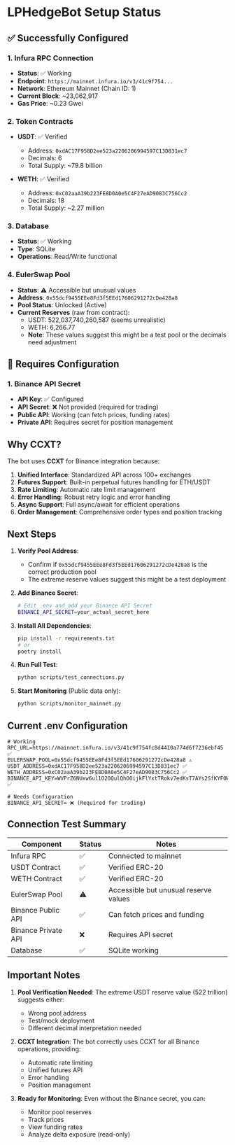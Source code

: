 # LPHedgeBot Setup Status

## ✅ Successfully Configured

### 1. **Infura RPC Connection**
- **Status**: ✅ Working
- **Endpoint**: `https://mainnet.infura.io/v3/41c9f754...`
- **Network**: Ethereum Mainnet (Chain ID: 1)
- **Current Block**: ~23,062,917
- **Gas Price**: ~0.23 Gwei

### 2. **Token Contracts**
- **USDT**: ✅ Verified
  - Address: `0xdAC17F958D2ee523a2206206994597C13D831ec7`
  - Decimals: 6
  - Total Supply: ~79.8 billion
  
- **WETH**: ✅ Verified
  - Address: `0xC02aaA39b223FE8D0A0e5C4F27eAD9083C756Cc2`
  - Decimals: 18
  - Total Supply: ~2.27 million

### 3. **Database**
- **Status**: ✅ Working
- **Type**: SQLite
- **Operations**: Read/Write functional

### 4. **EulerSwap Pool**
- **Status**: ⚠️ Accessible but unusual values
- **Address**: `0x55dcf9455EEe8Fd3f5EEd17606291272cDe428a8`
- **Pool Status**: Unlocked (Active)
- **Current Reserves** (raw from contract):
  - USDT: 522,037,740,260,587 (seems unrealistic)
  - WETH: 6,266.77
  - **Note**: These values suggest this might be a test pool or the decimals need adjustment

## 🔧 Requires Configuration

### 1. **Binance API Secret**
- **API Key**: ✅ Configured
- **API Secret**: ❌ Not provided (required for trading)
- **Public API**: Working (can fetch prices, funding rates)
- **Private API**: Requires secret for position management

## Why CCXT?

The bot uses **CCXT** for Binance integration because:

1. **Unified Interface**: Standardized API across 100+ exchanges
2. **Futures Support**: Built-in perpetual futures handling for ETH/USDT
3. **Rate Limiting**: Automatic rate limit management
4. **Error Handling**: Robust retry logic and error handling
5. **Async Support**: Full async/await for efficient operations
6. **Order Management**: Comprehensive order types and position tracking

## Next Steps

1. **Verify Pool Address**: 
   - Confirm if `0x55dcf9455EEe8Fd3f5EEd17606291272cDe428a8` is the correct production pool
   - The extreme reserve values suggest this might be a test deployment

2. **Add Binance Secret**:
   ```bash
   # Edit .env and add your Binance API Secret
   BINANCE_API_SECRET=your_actual_secret_here
   ```

3. **Install All Dependencies**:
   ```bash
   pip install -r requirements.txt
   # or
   poetry install
   ```

4. **Run Full Test**:
   ```bash
   python scripts/test_connections.py
   ```

5. **Start Monitoring** (Public data only):
   ```bash
   python scripts/monitor_mainnet.py
   ```

## Current .env Configuration

```env
# Working
RPC_URL=https://mainnet.infura.io/v3/41c9f754fc8d4410a774d6f7236ebf45 ✅
EULERSWAP_POOL=0x55dcf9455EEe8Fd3f5EEd17606291272cDe428a8 ⚠️
USDT_ADDRESS=0xdAC17F958D2ee523a2206206994597C13D831ec7 ✅
WETH_ADDRESS=0xC02aaA39b223FE8D0A0e5C4F27eAD9083C756Cc2 ✅
BINANCE_API_KEY=WVPrZ6NUxw6ul1O2OQulQhOOijkFlYxtTRokv7edKsT7AYs2SfKYFOWJvPjbcVEP ✅

# Needs Configuration
BINANCE_API_SECRET= ❌ (Required for trading)
```

## Connection Test Summary

| Component | Status | Notes |
|-----------|--------|-------|
| Infura RPC | ✅ | Connected to mainnet |
| USDT Contract | ✅ | Verified ERC-20 |
| WETH Contract | ✅ | Verified ERC-20 |
| EulerSwap Pool | ⚠️ | Accessible but unusual reserve values |
| Binance Public API | ✅ | Can fetch prices and funding |
| Binance Private API | ❌ | Requires API secret |
| Database | ✅ | SQLite working |

## Important Notes

1. **Pool Verification Needed**: The extreme USDT reserve value (522 trillion) suggests either:
   - Wrong pool address
   - Test/mock deployment
   - Different decimal interpretation needed

2. **CCXT Integration**: The bot correctly uses CCXT for all Binance operations, providing:
   - Automatic rate limiting
   - Unified futures API
   - Error handling
   - Position management

3. **Ready for Monitoring**: Even without the Binance secret, you can:
   - Monitor pool reserves
   - Track prices
   - View funding rates
   - Analyze delta exposure (read-only)